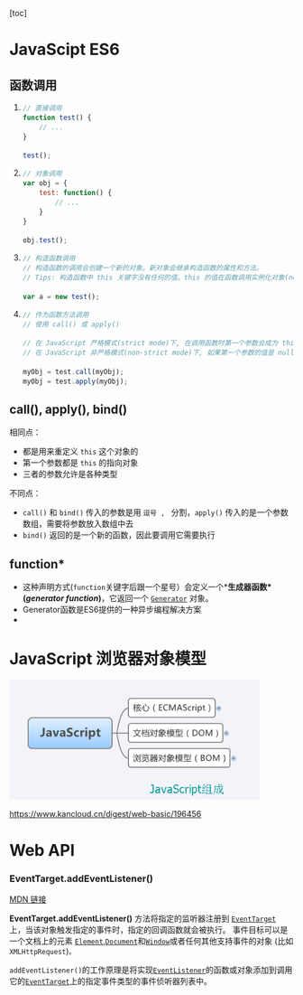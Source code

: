 

[toc]

# JavaScipt ES6



## 函数调用

1.  ```javascript
    // 直接调用
    function test() {
        // ...
    }
    
    test();
    ```

2.  ```javascript
    // 对象调用
    var obj = {
        test: function() {
            // ...
        }
    }
    
    obj.test();
    ```

3.  ```javascript
    // 构造函数调用
    // 构造函数的调用会创建一个新的对象。新对象会继承构造函数的属性和方法。
    // Tips: 构造函数中 this 关键字没有任何的值。this 的值在函数调用实例化对象(new object)时创建。
    
    var a = new test();
    ```

4.  ```javascript
    // 作为函数方法调用
    // 使用 call() 或 apply()
    
    // 在 JavaScript 严格模式(strict mode)下, 在调用函数时第一个参数会成为 this 的值， 即使该参数不是一个对象。
    // 在 JavaScript 非严格模式(non-strict mode)下, 如果第一个参数的值是 null 或 undefined, 它将使用全局对象替代。
    
    myObj = test.call(myObj);
    myObj = test.apply(myObj);
    ```



## call(), apply(), bind()

相同点：

-   都是用来重定义 ``this`` 这个对象的
-    第一个参数都是 ``this`` 的指向对象 
-    三者的参数允许是各种类型

不同点：

-   ``call()`` 和 ``bind()`` 传入的参数是用 ``逗号 , `` 分割，``apply()`` 传入的是一个参数数组，需要将参数放入数组中去
-   ``bind()`` 返回的是一个新的函数，因此要调用它需要执行



## function*

-    这种声明方式(`function`关键字后跟一个星号）会定义一个***生成器函数\* (***generator function***)**，它返回一个  [`Generator`](https://developer.mozilla.org/zh-CN/docs/Web/JavaScript/Reference/Global_Objects/Generator) 对象。
-   Generator函数是ES6提供的一种异步编程解决方案
-   





# JavaScript 浏览器对象模型

<img src="./img/js.jpg" alt="js组成" style="zoom:85%;" />

 https://www.kancloud.cn/digest/web-basic/196456 





# Web API



### EventTarget.addEventListener()

[MDN 链接]( https://developer.mozilla.org/zh-CN/docs/Web/API/EventTarget/addEventListener )

**EventTarget.addEventListener()** 方法将指定的监听器注册到 [`EventTarget`](https://developer.mozilla.org/zh-CN/docs/Web/API/EventTarget) 上，当该对象触发指定的事件时，指定的回调函数就会被执行。 事件目标可以是一个文档上的元素 [`Element`](https://developer.mozilla.org/zh-CN/docs/Web/API/Element),[`Document`](https://developer.mozilla.org/zh-CN/docs/Web/API/Document)和[`Window`](https://developer.mozilla.org/zh-CN/docs/Web/API/Window)或者任何其他支持事件的对象 (比如 `XMLHttpRequest`)`。`

`addEventListener()`的工作原理是将实现[`EventListener`](https://developer.mozilla.org/zh-CN/docs/Web/API/EventListener)的函数或对象添加到调用它的[`EventTarget`](https://developer.mozilla.org/zh-CN/docs/Web/API/EventTarget)上的指定事件类型的事件侦听器列表中。

